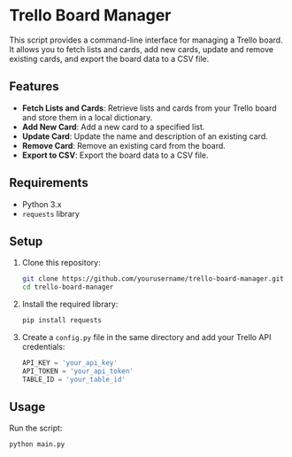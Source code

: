# Trello Board Manager

This script provides a command-line interface for managing a Trello board. It allows you to fetch lists and cards, add new cards, update and remove existing cards, and export the board data to a CSV file.

## Features

- **Fetch Lists and Cards**: Retrieve lists and cards from your Trello board and store them in a local dictionary.
- **Add New Card**: Add a new card to a specified list.
- **Update Card**: Update the name and description of an existing card.
- **Remove Card**: Remove an existing card from the board.
- **Export to CSV**: Export the board data to a CSV file.

## Requirements

- Python 3.x
- `requests` library

## Setup

1. Clone this repository:

    ```bash
    git clone https://github.com/yourusername/trello-board-manager.git
    cd trello-board-manager
    ```

2. Install the required library:

    ```bash
    pip install requests
    ```

3. Create a `config.py` file in the same directory and add your Trello API credentials:

    ```python
    API_KEY = 'your_api_key'
    API_TOKEN = 'your_api_token'
    TABLE_ID = 'your_table_id'
    ```

## Usage

Run the script:

```bash
python main.py
